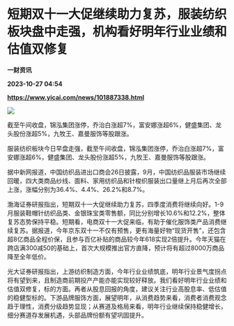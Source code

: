 # 短期双十一大促继续助力复苏，服装纺织板块盘中走强，机构看好明年行业业绩和估值双修复
**一财资讯**

**2023-10-27 04:54**

**https://www.yicai.com/news/101887338.html**

![](https://imgcdn.yicai.com/uppics/slides/2023/10/d032a88fef42b43e51b5d65f7509739e.jpg)

截至午间收盘，锦泓集团涨停，乔治白涨超7%，富安娜涨超6%，健盛集团、龙头股份涨超5%，九牧王、嘉曼服饰等股跟涨。

服装纺织板块今日早盘走强，截至午间收盘，锦泓集团涨停，乔治白涨超7%，富安娜涨超6%，健盛集团、龙头股份涨超5%，九牧王、嘉曼服饰等股跟涨。

据中新网报道，中国纺织品进出口商会26日披露，9月，中国纺织品服装市场继续回暖，四大类商品纱线、面料、家用纺织品和针梭织服装出口量继上月后再次全部上涨，涨幅分别为36.4%、4.4%、26.2%和8.7%。

渤海证券研报指出，短期双十一大促继续助力复苏，四季度消费将继续向好。1-9月服装鞋帽针纺织品类、金银珠宝类零售额，同比分别增长10.6%和12.2%，整体复苏态势保持平稳。短期看，电商双十一大促来临，有助于催化服饰类产品消费继续复苏。据报道，今年京东双十一不仅有预售，更有海量好物“现货开售”，还包含超8亿商品全程价保，且参与百亿补贴的商品较今年618实现2倍提升。今年天猫在跨店满300减50的基础上，首次大规模推出官方直降，预计将有超过8000万商品降至全年低价。

光大证券研报指出，上游纺织制造方面，今年行业业绩筑底，明年行业景气度拐点将有望到来，且制造商前期投产产能亦能实现较好释放。我们看好明年行业业绩和估值双修复，标的方面。再者从股息回报的角度，建议关注行业高股息率、低估值的稳健型标的。下游品牌服饰方面，展望明年，从消费趋势来看，消费者消费观念趋于理性，消费分级趋势显现；从赛道及格局来看，明年行业继续保持稳健增长，细分赛道存发展机遇，头部品牌份额有望巩固提升。